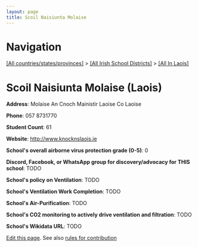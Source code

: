 ```yaml
---
layout: page
title: Scoil Naisiunta Molaise
---
```

# Navigation

[[All countries/states/provinces]](../../..) > [[All Irish School Districts]](../..) > [[All In Laois]](..)

# Scoil Naisiunta Molaise (Laois)

**Address**: Molaise An Cnoch Mainistir Laoise Co Laoise

**Phone**: 057 8731770

**Student Count**: 61

**Website**: <http://www.knocknslaois.ie>

**School's overall airborne virus protection grade (0-5)**: 0

**Discord, Facebook, or WhatsApp group for discovery/advocacy for THIS school**: TODO

**School's policy on Ventilation**: TODO

**School's Ventilation Work Completion**: TODO

**School's Air-Purification**: TODO

**School's CO2 monitoring to actively drive ventilation and filtration**: TODO

**School's Wikidata URL**: TODO


[Edit this page](https://github.com/ventilate-schools/Ireland/edit/main/./Laois/Scoil_Naisiunta_Molaise.md). See also [rules for contribution](../../../contribution-rules/)